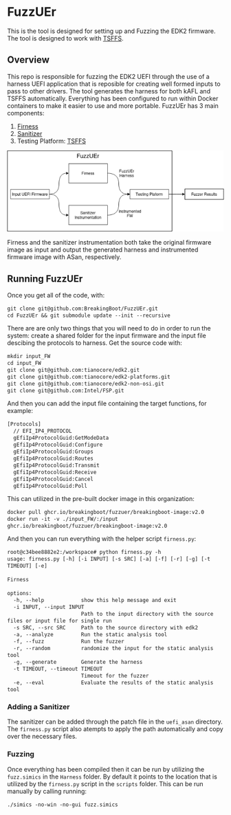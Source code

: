 # FuzzUEr

This is the tool is designed for setting up and Fuzzing the EDK2 firmware. The tool is designed to work with [TSFFS](https://github.com/intel/tsffs).

## Overview

This repo is responsible for fuzzing the EDK2 UEFI through the use of a harness UEFI application that is reposible for creating well formed inputs to pass to other drivers. The tool generates the harness for both kAFL and TSFFS automatically. Everything has been configured to run within Docker containers to make it easier to use and more portable. FuzzUEr has 3 main components:

1. [Firness](https://github.com/BreakingBoot/firness)
2. [Sanitizer](https://github.com/BreakingBoot/uefi_asan)
3. Testing Platform: [TSFFS](https://github.com/intel/tsffs)

![FuzzUEr Overview](./FuzzUEr_Overview.png)

Firness and the sanitizer instrumentation both take the original firmware image as input and output the generated harness and instrumented firmware image with ASan, respectively. 

## Running FuzzUEr

Once you get all of the code, with:

```
git clone git@github.com:BreakingBoot/FuzzUEr.git
cd FuzzUEr && git submodule update --init --recursive
```

There are are only two things that you will need to do in order to run the system: create a shared folder for the input firmware and the input file descibing the protocols to harness. Get the source code with:

```
mkdir input_FW
cd input_FW
git clone git@github.com:tianocore/edk2.git
git clone git@github.com:tianocore/edk2-platforms.git
git clone git@github.com:tianocore/edk2-non-osi.git
git clone git@github.com:Intel/FSP.git
```

And then you can add the input file containing the target functions, for example:

```
[Protocols]
  // EFI_IP4_PROTOCOL
  gEfiIp4ProtocolGuid:GetModeData
  gEfiIp4ProtocolGuid:Configure
  gEfiIp4ProtocolGuid:Groups
  gEfiIp4ProtocolGuid:Routes
  gEfiIp4ProtocolGuid:Transmit
  gEfiIp4ProtocolGuid:Receive
  gEfiIp4ProtocolGuid:Cancel
  gEfiIp4ProtocolGuid:Poll
```


This can utilized in the pre-built docker image in this organization:
```
docker pull ghcr.io/breakingboot/fuzzuer/breakingboot-image:v2.0
docker run -it -v ./input_FW/:/input ghcr.io/breakingboot/fuzzuer/breakingboot-image:v2.0
```

And then you can run everything with the helper script `firness.py`:

```
root@c34bee8882e2:/workspace# python firness.py -h
usage: firness.py [-h] [-i INPUT] [-s SRC] [-a] [-f] [-r] [-g] [-t TIMEOUT] [-e]

Firness

options:
  -h, --help            show this help message and exit
  -i INPUT, --input INPUT
                        Path to the input directory with the source files or input file for single run
  -s SRC, --src SRC     Path to the source directory with edk2
  -a, --analyze         Run the static analysis tool
  -f, --fuzz            Run the fuzzer
  -r, --random          randomize the input for the static analysis tool
  -g, --generate        Generate the harness
  -t TIMEOUT, --timeout TIMEOUT
                        Timeout for the fuzzer
  -e, --eval            Evaluate the results of the static analysis tool
```

### Adding a Sanitizer
The sanitizer can be added through the patch file in the `uefi_asan` directory. The `firness.py` script also atempts to apply the path automatically and copy over the necessary files.

### Fuzzing

Once everything has been compiled then it can be run by utilizing the `fuzz.simics` in the `Harness` folder. By default it points to the location that is utilized by the `firness.py` script in the `scripts` folder. This can be run manually by calling running:

```
./simics -no-win -no-gui fuzz.simics
```